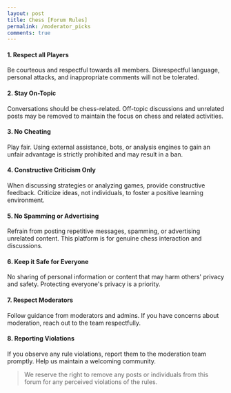 ```yaml
---
layout: post
title: Chess [Forum Rules]
permalink: /moderator_picks
comments: true
---
```


#### 1. Respect all Players
Be courteous and respectful towards all members. Disrespectful language, personal attacks, and inappropriate comments will not be tolerated.

#### 2. Stay On-Topic
Conversations should be chess-related. Off-topic discussions and unrelated posts may be removed to maintain the focus on chess and related activities.

#### 3. No Cheating
Play fair. Using external assistance, bots, or analysis engines to gain an unfair advantage is strictly prohibited and may result in a ban.

#### 4. Constructive Criticism Only
When discussing strategies or analyzing games, provide constructive feedback. Criticize ideas, not individuals, to foster a positive learning environment.

#### 5. No Spamming or Advertising
Refrain from posting repetitive messages, spamming, or advertising unrelated content. This platform is for genuine chess interaction and discussions.


#### 6. Keep it Safe for Everyone
No sharing of personal information or content that may harm others' privacy and safety. Protecting everyone's privacy is a priority.

#### 7. Respect Moderators
Follow guidance from moderators and admins. If you have concerns about moderation, reach out to the team respectfully.

#### 8. Reporting Violations
If you observe any rule violations, report them to the moderation team promptly. Help us maintain a welcoming community.

> We reserve the right to remove any posts or individuals from this forum for any perceived violations of the rules.
